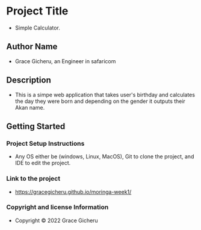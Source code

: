# Project Title

* Simple Calculator.

## Author Name

* Grace Gicheru, an Engineer in safaricom

## Description
* This is a simpe web application that takes user's birthday and calculates the day they were born and        depending on the gender it outputs their Akan name.

## Getting Started

### Project Setup Instructions

* Any OS either be (windows, Linux, MacOS),  Git to clone the project, and IDE to edit the project.

### Link to the project

* https://gracegicheru.github.io/moringa-week1/

### Copyright and license Information

* Copyright © 2022 Grace Gicheru

